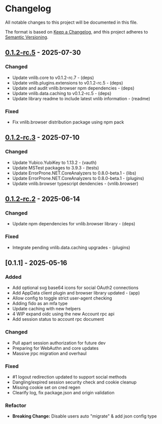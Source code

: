 # Changelog

All notable changes to this project will be documented in this file.

The format is based on [Keep a Changelog](https://keepachangelog.com/en/1.0.0/),
and this project adheres to [Semantic Versioning](https://semver.org/spec/v2.0.0.html).

## [0.1.2-rc.5] - 2025-07-30

### Changed

- Update vnlib.core to v0.1.2-rc.7 - (deps)
- Update vnlib.plugins.extensions to v0.1.2-rc.5 - (deps)
- Update and audit vnlib.browser npm dependencies - (deps)
- Update vnlib.data.caching to v0.1.2-rc.5 - (deps)
- Update library readme to include latest vnlib information - (readme)

### Fixed

- Fix vnlib.browser distribution package using npm pack 

## [0.1.2-rc.3] - 2025-07-10

### Changed

- Update Yubico.YubiKey to 1.13.2 - (vauth)
- Update MSTest packages to 3.9.3 - (tests)
- Update ErrorProne.NET.CoreAnalyzers to 0.8.0-beta.1 - (libs)
- Update ErrorProne.NET.CoreAnalyzers to 0.8.0-beta.1 - (plugins)
- Update vnlib.browser typescript dendencies - (vnlib.browser)

## [0.1.2-rc.2] - 2025-06-14

### Changed

- Update npm dependencies for vnlib.browser library - (deps)

### Fixed

- Integrate pending vnlib.data.caching upgrades - (plugins)

## [0.1.1] - 2025-05-16

### Added

- Add optional svg base64 icons for social OAuth2 connections 
- Add AppData client plugin and browser library updated - (app)
- Allow config to toggle strict user-agent checking 
- Adding fido as an mfa type 
- Update caching with new helpers 
- 4 WIP expand oidc using the new Account rpc api 
- Add session status to account rpc document 

### Changed

- Pull apart session authorization for future dev 
- Preparing for WebAuthn and core updates 
- Massive jrpc migration and overhaul 

### Fixed

- #1 logout redirection updated to support social methods 
- Dangling/expired session security check and cookie cleanup 
- Missing cookie set on cred regen 
- Clearify log, fix package.json and origin validation 

### Refactor

- **Breaking Change:** Disable users auto "migrate" & add json config type 

[0.1.2-rc.5]: https://git.vaughnnugent.com/cgit/vnuge/plugins-essentials.git/diff?id=v0.1.2-rc.5&id2=v0.1.2-rc.3
[0.1.2-rc.3]: https://git.vaughnnugent.com/cgit/vnuge/plugins-essentials.git/diff?id=v0.1.2-rc.3&id2=v0.1.2-rc.2
[0.1.2-rc.2]: https://git.vaughnnugent.com/cgit/vnuge/plugins-essentials.git/diff?id=v0.1.2-rc.2&id2=v0.1.1

<!-- generated by git-cliff -->
